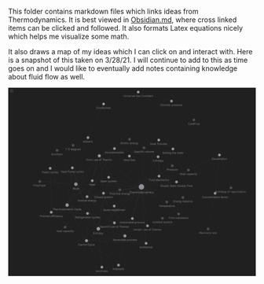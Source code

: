This folder contains markdown files which links ideas from Thermodynamics. It is best viewed in [Obsidian.md](https://obsidian.md/), where cross linked items can be clicked and followed. It also formats Latex equations nicely which helps me visualize some math.

It also draws a map of my ideas which I can click on and interact with. Here is a snapshot of this taken on 3/28/21. I will continue to add to this as time goes on and I would like to eventually add notes containing knowledge about fluid flow as well. 

![Thermo](thermo.png)